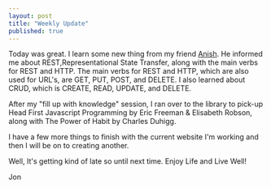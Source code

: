 ```yaml
---
layout: post
title: "Weekly Update"
published: true
---
```


Today was great.  I learn some new thing from my friend <a href="https://github.com/anishkothari">Anish</a>.  He informed me about REST,Representational State Transfer, along with the main verbs for REST and HTTP.  The main verbs for REST and HTTP, which are also used for URL's, are GET, PUT, POST, and DELETE.  I also learned about CRUD, which is CREATE, READ, UPDATE, and DELETE.

After my "fill up with knowledge" session, I ran over to the library to pick-up Head First Javascript Programming by Eric Freeman & Elisabeth Robson, along with The Power of Habit by Charles Duhigg.

I have a few more things to finish with the current website I'm working and then I will be on to creating another.

Well, It's getting kind of late so until next time. Enjoy Life and Live Well!

Jon
